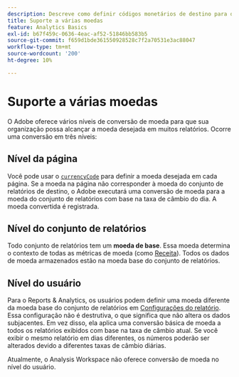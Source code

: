 ```yaml
---
description: Descreve como definir códigos monetários de destino para que o suporte a várias moedas funcione.
title: Suporte a várias moedas
feature: Analytics Basics
exl-id: b67f459c-0636-4eac-af52-51846bb583b5
source-git-commit: f659d1bde361550928528c7f2a70531e3ac88047
workflow-type: tm+mt
source-wordcount: '200'
ht-degree: 10%

---
```


# Suporte a várias moedas

O Adobe oferece vários níveis de conversão de moeda para que sua organização possa alcançar a moeda desejada em muitos relatórios. Ocorre uma conversão em três níveis:

## Nível da página

Você pode usar o [`currencyCode`](/help/implement/vars/config-vars/currencycode.md) para definir a moeda desejada em cada página. Se a moeda na página não corresponder à moeda do conjunto de relatórios de destino, o Adobe executará uma conversão de moeda para a moeda do conjunto de relatórios com base na taxa de câmbio do dia. A moeda convertida é registrada.

## Nível do conjunto de relatórios

Todo conjunto de relatórios tem um **moeda de base**. Essa moeda determina o contexto de todas as métricas de moeda (como [Receita](/help/components/metrics/revenue.md)). Todos os dados de moeda armazenados estão na moeda base do conjunto de relatórios.

## Nível do usuário

Para o Reports &amp; Analytics, os usuários podem definir uma moeda diferente da moeda base do conjunto de relatórios em [Configurações do relatório](/help/analyze/reports-analytics/report-settings.md). Essa configuração não é destrutiva, o que significa que não altera os dados subjacentes. Em vez disso, ela aplica uma conversão básica de moeda a todos os relatórios exibidos com base na taxa de câmbio atual. Se você exibir o mesmo relatório em dias diferentes, os números poderão ser alterados devido a diferentes taxas de câmbio diárias.

Atualmente, o Analysis Workspace não oferece conversão de moeda no nível do usuário.
